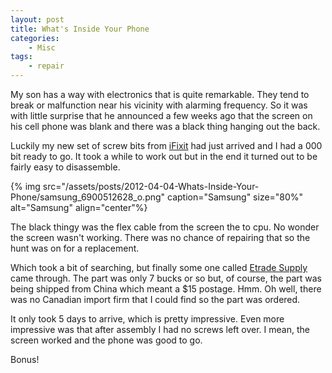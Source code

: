 ```yaml
---
layout: post
title: What's Inside Your Phone
categories:
    - Misc
tags:
    - repair
---
```


My son has a way with electronics that is quite remarkable. They tend to break or malfunction near his vicinity with alarming frequency. So it was with little surprise that he announced a few weeks ago that the screen on his cell phone was blank and there was a black thing hanging out the back.

Luckily my new set of screw bits from [iFixit](http://www.ifixit.com/) had just arrived and I had a 000 bit ready to go. It took a while to work out but in the end it turned out to be fairly easy to disassemble.

{% img src="/assets/posts/2012-04-04-Whats-Inside-Your-Phone/samsung_6900512628_o.png" caption="Samsung" size="80%" alt="Samsung" align="center"%}

The black thingy was the flex cable from the screen the to cpu. No wonder the screen wasn't working. There was no chance of repairing that so the hunt was on for a replacement.

Which took a bit of searching, but finally some one called [Etrade Supply](http://www.etradesupply.com) came through. The part was only 7 bucks or so but, of course, the part was being shipped from China which meant a $15 postage. Hmm. Oh well, there was no Canadian import firm that I could find so the part was ordered.

It only took 5 days to arrive, which is pretty impressive. Even more impressive was that after assembly I had no screws left over. I mean, the screen worked and the phone was good to go.

Bonus!